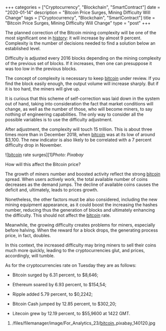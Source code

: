 +++
categories = ["Cryptocurrency", "Blockchain", "SmartContract"]
date = "2020-01-14"
description = "Bitcoin Price Surges, Mining Difficulty Will Change"
tags = ["Cryptocurrency", "Blockchain", "SmartContract"]
title = "Bitcoin Price Surges, Mining Difficulty Will Change"
type = "post"
+++

The planned correction of the Bitcoin mining complexity will be one of
the most significant one in [history](https://www.fixpro.org/post/chargeless-historical-data-api-backtesting/): it will increase by almost 9
percent. Complexity is the number of decisions needed to find a solution
below an established level.

Difficulty is adjusted every 2016 blocks depending on the mining
complexity of the previous set of blocks. If it increases, then one can
presuppose it was too low in the previous blocks.

The concept of complexity is necessary to keep [bitcoin](https://www.letsplayfx.com/blog/forex-for-bitcoin/) under review. If
you find the block easily enough, the output volume will increase
sharply. But if it is too hard, the miners will give up.

It is curious that this scheme of self-correction was laid down in the
system out of hand, taking into consideration the fact that market
conditions will change, as well as the number of those, who will become
miners, to say nothing of engineering capabilities. The only way to
consider all the possible variables is to use the difficulty adjustment.

After adjustment, the complexity will touch 15 trillion. This is about
three times more than in December 2018, when [bitcoin](https://www.letsplayfx.com/blog/forex-for-bitcoin/) was at its low of
around $3,100. The new indicator is also likely to be correlated with a
7 percent difficulty drop in November.

![[bitcoin](https://www.letsplayfx.com/blog/forex-for-bitcoin/) rate surges][1]_Photo: Pixabay_

How will this affect the Bitcoin price?

The growth of miners number and boosted activity reflect the strong
[bitcoin](https://www.letsplayfx.com/blog/forex-for-bitcoin/) spread. When users actively work, the total available number of
coins decreases as the demand jumps. The decline of available coins
causes the deficit and, ultimately, leads to prices growth.

Nonetheless, the other factors must be also considered, including the
new mining equipment appearance, as it could boost the increasing the
hashes number, reducing thus the generation of blocks and ultimately
enhancing the difficulty. This should not affect the [bitcoin](https://www.letsplayfx.com/blog/forex-for-bitcoin/) rate.

Meanwhile, the growing difficulty creates problems for miners,
especially before halving. When the reward for a block drops, the
generating process price, in fact, doubles.

In this context, the increased difficulty may bring miners to sell their
coins much more quickly, leading to the cryptocurrencies glut, and
prices, accordingly, will tumble.

As for the cryptocurrencies rate on Tuesday they are as follows:

  * Bitcoin surged by 6.31 percent, to $8,646;

  * Ethereum soared by 6.93 percent, to $154,54;

  * Ripple added 5.79 percent, to $0,2242;

  * Bitcoin Cash jumped by 12.85 percent, to $302,20;

  * Litecoin grew by 12.19 percent, to $55,9600 at 1422 GMT.

   1. /files/filemanager/image/For_Analytics_23/[bitcoin](https://www.letsplayfx.com/blog/forex-for-bitcoin/)_pixabay_140120.jpg